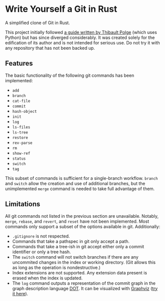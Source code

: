 # Write Yourself a Git in Rust

A simplified clone of Git in Rust.

This project initially followed [a guide written by Thibault Polge](https://wyag.thb.lt/) (which uses Python) but has since diverged considerably. It was created solely for the edification of its author and is not intended for serious use. Do not try it with any repository that has not been backed up.

## Features

The basic functionality of the following git commands has been implemented:

- `add`
- `branch`
- `cat-file`
- `commit`
- `hash-object`
- `init`
- `log`
- `ls-files`
- `ls-tree`
- `restore`
- `rev-parse`
- `rm`
- `show-ref`
- `status`
- `switch`
- `tag`

This subset of commands is sufficient for a single-branch workflow. `branch` and `switch` allow the creation and use of additional branches, but the unimplemented `merge` command is needed to take full advantage of them.

## Limitations

All git commands not listed in the previous section are unavailable. Notably, `merge`, `rebase`, and `revert`, and `reset` have not been implemented. Most commands only support a subset of the options available in git. Additionally:

- `.gitignore` is not respected.
- Commands that take a pathspec in git only accept a path.
- Commands that take a tree-ish in git accept either only a commit identifier or only a tree hash.
- The `switch` command will not switch branches if there are any uncommited changes in the index or working directory. (Git allows this as long as the operation is nondestructive.)
- Index extensions are not supported. Any extension data present is erased when the index is updated.
- The `log` command outputs a representation of the commit graph in the graph description language [DOT](https://en.wikipedia.org/wiki/DOT_(graph_description_language)). It can be visualized with [Graphviz](https://graphviz.org/) ([try it here](https://dreampuf.github.io/GraphvizOnline/)).